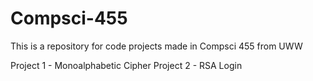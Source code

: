 # Compsci-455

This is a repository for code projects made in Compsci 455 from UWW

Project 1 - Monoalphabetic Cipher
Project 2 - RSA Login
